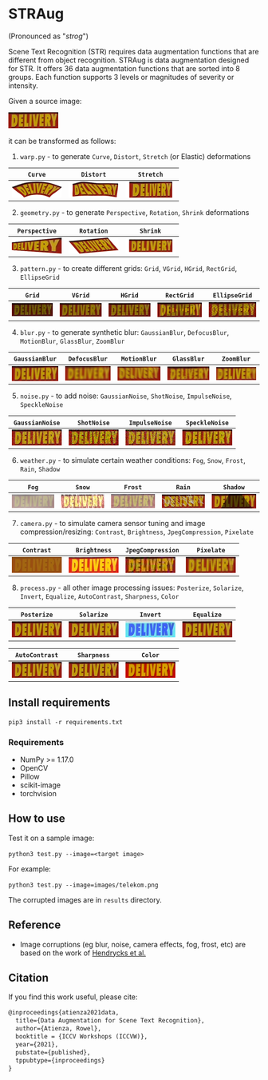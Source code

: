 # STRAug
(Pronounced as "_strog_")

Scene Text Recognition (STR) requires data augmentation functions that are different from object recognition. STRAug is data augmentation designed for STR. It offers 36 data augmentation functions that are sorted into 8 groups. Each function supports 3 levels or magnitudes of severity or intensity.

Given a source image:

![](/examples/source/delivery.png) 

it can be transformed as follows:

1) `warp.py` - to generate `Curve`, `Distort`, `Stretch` (or Elastic) deformations

`Curve` | `Distort` | `Stretch`
------------ | ------------- | -------------
![](/examples/warp/Curve-2.png) | ![](/examples/warp/Distort-1.png) | ![](/examples/warp/Stretch-1.png)

2) `geometry.py` - to generate `Perspective`, `Rotation`, `Shrink` deformations

`Perspective` | `Rotation` | `Shrink`
------------ | ------------- | -------------
![](/examples/geometry/Perspective-1.png) | ![](/examples/geometry/Rotate-0.png) | ![](/examples/geometry/Shrink-1.png)


3) `pattern.py` - to create different grids: `Grid`, `VGrid`, `HGrid`, `RectGrid`, `EllipseGrid`

`Grid`| `VGrid`| `HGrid` | `RectGrid` | `EllipseGrid`
------------ | ------------- | ------------- | ------------- | -------------
![](/examples/pattern/Grid-0.png) | ![](/examples/pattern/VGrid-0.png) | ![](/examples/pattern/HGrid-0.png) | ![](/examples/pattern/RectGrid-0.png) | ![](/examples/pattern/EllipseGrid-0.png)


4) `blur.py` - to generate synthetic blur: `GaussianBlur`, `DefocusBlur`, `MotionBlur`, `GlassBlur`, `ZoomBlur`

`GaussianBlur` | `DefocusBlur` | `MotionBlur` | `GlassBlur` | `ZoomBlur`
------------ | ------------- | ------------- | ------------- | -------------
![](/examples/blur/GaussianBlur-2.png) | ![](/examples/blur/DefocusBlur-1.png) | ![](/examples/blur/MotionBlur-1.png) | ![](/examples/blur/GlassBlur-1.png) | ![](/examples/blur/ZoomBlur-1.png)


5) `noise.py` - to add noise: `GaussianNoise`, `ShotNoise`, `ImpulseNoise`, `SpeckleNoise`

`GaussianNoise` | `ShotNoise` | `ImpulseNoise` | `SpeckleNoise`
------------ | ------------- | ------------- | ------------- 
![](/examples/noise/GaussianNoise-2.png) | ![](/examples/noise/ShotNoise-2.png) | ![](/examples/noise/ImpulseNoise-2.png) | ![](/examples/noise/SpeckleNoise-2.png) 

6) `weather.py` - to simulate certain weather conditions: `Fog`, `Snow`, `Frost`, `Rain`, `Shadow`

`Fog` | `Snow` | `Frost` | `Rain` | `Shadow`
------------ | ------------- | ------------- | ------------- | -------------
![](/examples/weather/Fog-2.png) | ![](/examples/weather/Snow-1.png) | ![](/examples/weather/Frost-2.png) | ![](/examples/weather/Rain-1.png) | ![](/examples/weather/Shadow-2.png)

7) `camera.py` - to simulate camera sensor tuning and image compression/resizing: `Contrast`, `Brightness`, `JpegCompression`, `Pixelate`

`Contrast` | `Brightness` | `JpegCompression` | `Pixelate`
------------ | ------------- | ------------- | ------------- 
![](/examples/camera/Contrast-2.png) | ![](/examples/camera/Brightness-2.png) | ![](/examples/camera/JpegCompression-2.png) | ![](/examples/camera/Pixelate-2.png) 

8) `process.py` - all other image processing issues: `Posterize`, `Solarize`, `Invert`, `Equalize`, `AutoContrast`, `Sharpness`, `Color`

`Posterize` | `Solarize` | `Invert` | `Equalize`
------------ | ------------- | ------------- | ------------- 
![](/examples/process/Posterize-2.png) | ![](/examples/process/Solarize-2.png) | ![](/examples/process/Invert-2.png) | ![](/examples/process/Equalize-2.png)

`AutoContrast` | `Sharpness` | `Color`
------------ | ------------- | ------------- 
![](/examples/process/AutoContrast-2.png) | ![](/examples/process/Sharpness-2.png) | ![](/examples/process/Color-2.png) 


## Install requirements

```
pip3 install -r requirements.txt
```

### Requirements
- NumPy >= 1.17.0
- OpenCV
- Pillow
- scikit-image
- torchvision

## How to use

Test it on a sample image:

`python3 test.py --image=<target image>`

For example:

`python3 test.py --image=images/telekom.png `

The corrupted images are in `results` directory.


## Reference
  - Image corruptions (eg blur, noise, camera effects, fog, frost, etc) are based on the work of [Hendrycks et al.](https://github.com/hendrycks/robustness)


## Citation
If you find this work useful, please cite:

```
@inproceedings{atienza2021data,
  title={Data Augmentation for Scene Text Recognition},
  author={Atienza, Rowel},
  booktitle = {ICCV Workshops (ICCVW)},
  year={2021},
  pubstate={published},
  tppubtype={inproceedings}
}
```


